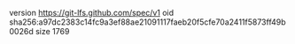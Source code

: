 version https://git-lfs.github.com/spec/v1
oid sha256:a97dc2383c14fc9a3ef88ae21091117faeb20f5cfe70a2411f5873ff49b0026d
size 1769
